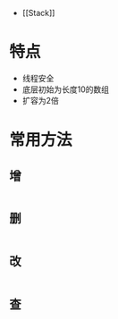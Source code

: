 
- [[Stack]]

# 特点

- 线程安全
- 底层初始为长度10的数组
- 扩容为2倍

# 常用方法

## 增

```Java

```

## 删

```Java

```

## 改

```Java

```

## 查

```Java

```